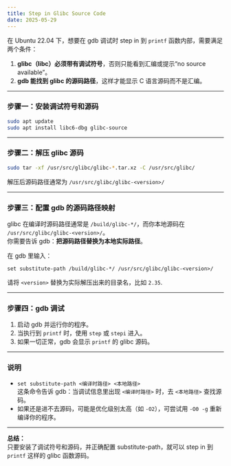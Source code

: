 ```yaml
---
title: Step in Glibc Source Code
date: 2025-05-29
---
```



在 Ubuntu 22.04 下，想要在 gdb 调试时 step in 到 `printf` 函数内部，需要满足两个条件：

1. **glibc（libc）必须带有调试符号**，否则只能看到汇编或提示“no source available”。
2. **gdb 能找到 glibc 的源码路径**，这样才能显示 C 语言源码而不是汇编。

---

### 步骤一：安装调试符号和源码

```sh
sudo apt update
sudo apt install libc6-dbg glibc-source
```

---

### 步骤二：解压 glibc 源码

```sh
sudo tar -xf /usr/src/glibc/glibc-*.tar.xz -C /usr/src/glibc/
```
解压后源码路径通常为 `/usr/src/glibc/glibc-<version>/`

---

### 步骤三：配置 gdb 的源码路径映射

glibc 在编译时源码路径通常是 `/build/glibc-*/`，而你本地源码在 `/usr/src/glibc/glibc-<version>/`。  
你需要告诉 gdb：**把源码路径替换为本地实际路径**。

在 gdb 里输入：

```
set substitute-path /build/glibc-*/ /usr/src/glibc/glibc-<version>/
```
请将 `<version>` 替换为实际解压出来的目录名，比如 `2.35`.

---

### 步骤四：gdb 调试

1. 启动 gdb 并运行你的程序。
2. 当执行到 `printf` 时，使用 `step` 或 `stepi` 进入。
3. 如果一切正常，gdb 会显示 `printf` 的 glibc 源码。

---

### 说明

- `set substitute-path <编译时路径> <本地路径>`  
  这条命令告诉 gdb：当调试信息里出现 `<编译时路径>` 时，去 `<本地路径>` 查找源码。
- 如果还是进不去源码，可能是优化级别太高（如 `-O2`），可尝试用 `-O0 -g` 重新编译你的程序。

---

**总结：**  
只要安装了调试符号和源码，并正确配置 substitute-path，就可以 step in 到 `printf` 这样的 glibc 函数源码。